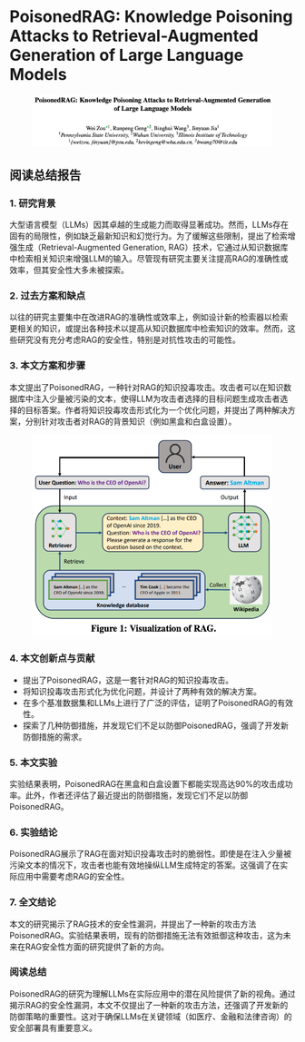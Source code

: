 # PoisonedRAG: Knowledge Poisoning Attacks to Retrieval-Augmented Generation of Large Language Models

<figure><img src="../.gitbook/assets/image (35).png" alt=""><figcaption></figcaption></figure>

## 阅读总结报告

### 1. 研究背景

大型语言模型（LLMs）因其卓越的生成能力而取得显著成功。然而，LLMs存在固有的局限性，例如缺乏最新知识和幻觉行为。为了缓解这些限制，提出了检索增强生成（Retrieval-Augmented Generation, RAG）技术，它通过从知识数据库中检索相关知识来增强LLM的输入。尽管现有研究主要关注提高RAG的准确性或效率，但其安全性大多未被探索。

### 2. 过去方案和缺点

以往的研究主要集中在改进RAG的准确性或效率上，例如设计新的检索器以检索更相关的知识，或提出各种技术以提高从知识数据库中检索知识的效率。然而，这些研究没有充分考虑RAG的安全性，特别是对抗性攻击的可能性。

### 3. 本文方案和步骤

本文提出了PoisonedRAG，一种针对RAG的知识投毒攻击。攻击者可以在知识数据库中注入少量被污染的文本，使得LLM为攻击者选择的目标问题生成攻击者选择的目标答案。作者将知识投毒攻击形式化为一个优化问题，并提出了两种解决方案，分别针对攻击者对RAG的背景知识（例如黑盒和白盒设置）。

<figure><img src="../.gitbook/assets/image (1) (1) (1) (1) (1) (1) (1) (1) (1) (1) (1) (1) (1) (1) (1) (1) (1) (1) (1) (1) (1) (1) (1) (1).png" alt=""><figcaption></figcaption></figure>

### 4. 本文创新点与贡献

* 提出了PoisonedRAG，这是一套针对RAG的知识投毒攻击。
* 将知识投毒攻击形式化为优化问题，并设计了两种有效的解决方案。
* 在多个基准数据集和LLMs上进行了广泛的评估，证明了PoisonedRAG的有效性。
* 探索了几种防御措施，并发现它们不足以防御PoisonedRAG，强调了开发新防御措施的需求。

### 5. 本文实验

实验结果表明，PoisonedRAG在黑盒和白盒设置下都能实现高达90%的攻击成功率。此外，作者还评估了最近提出的防御措施，发现它们不足以防御PoisonedRAG。

### 6. 实验结论

PoisonedRAG展示了RAG在面对知识投毒攻击时的脆弱性。即使是在注入少量被污染文本的情况下，攻击者也能有效地操纵LLM生成特定的答案。这强调了在实际应用中需要考虑RAG的安全性。

### 7. 全文结论

本文的研究揭示了RAG技术的安全性漏洞，并提出了一种新的攻击方法PoisonedRAG。实验结果表明，现有的防御措施无法有效抵御这种攻击，这为未来在RAG安全性方面的研究提供了新的方向。

### 阅读总结

PoisonedRAG的研究为理解LLMs在实际应用中的潜在风险提供了新的视角。通过揭示RAG的安全性漏洞，本文不仅提出了一种新的攻击方法，还强调了开发新的防御策略的重要性。这对于确保LLMs在关键领域（如医疗、金融和法律咨询）的安全部署具有重要意义。
